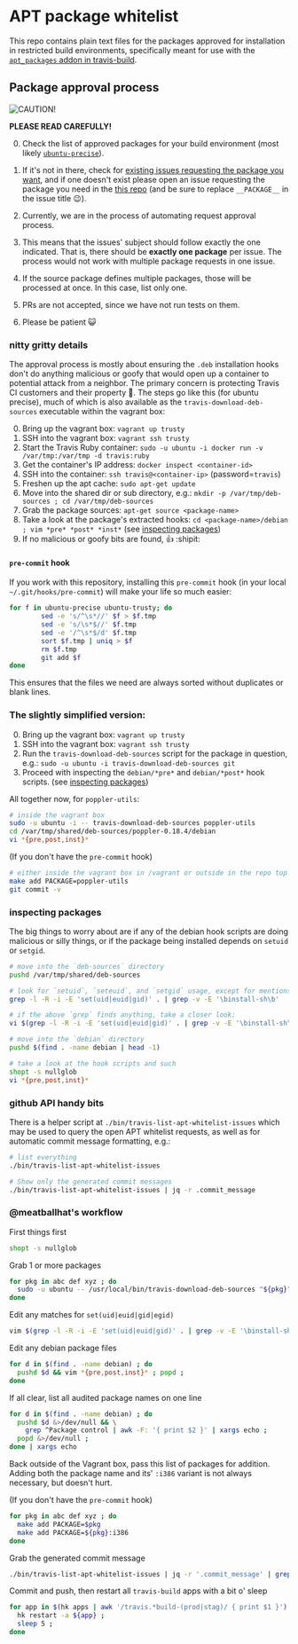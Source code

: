 # APT package whitelist

This repo contains plain text files for the packages approved for installation in restricted build environments,
specifically meant for use with the [`apt_packages` addon in
travis-build](https://github.com/travis-ci/travis-build/blob/master/lib/travis/build/addons/apt_packages.rb).

## Package approval process

<img alt="CAUTION!" style="display: block; margin-left: auto; margin-right: auto" src="http://ih2.redbubble.net/image.9123042.8591/flat,550x550,075,f.jpg"/>

**PLEASE READ CAREFULLY!**

0. Check the list of approved packages for your build environment (most likely [`ubuntu-precise`](./ubuntu-precise)).
0. If it's not in there, check for [existing issues requesting the package you
   want](https://github.com/travis-ci/travis-ci/labels/apt-whitelist), and if one doesn't exist please
   open an issue requesting the package you need in the [this
   repo](https://github.com/travis-ci/apt-package-whitelist/issues/new?title=APT+whitelist+request+for+___PACKAGE___)
   (and be sure to replace `__PACKAGE__` in the issue title :wink:).

0. Currently, we are in the process of automating request approval process.
  1. This means that the issues' subject should follow exactly the one indicated.
  That is, there should be **exactly one package** per issue.
  The process would not work with multiple package requests in one issue.
  1. If the source package defines multiple packages, those will be processed at once.
  In this case, list only one.
0. PRs are not accepted, since we have not run tests on them.
0. Please be patient :smiley_cat:


### nitty gritty details

The approval process is mostly about ensuring the `.deb` installation hooks don't do anything malicious or goofy that
would open up a container to potential attack from a neighbor.  The primary concern is protecting Travis CI customers
and their property :metal:.  The steps go like this (for ubuntu precise), much of which is also available as the
`travis-download-deb-sources` executable within the vagrant box:

0. Bring up the vagrant box: `vagrant up trusty`
0. SSH into the vagrant box: `vagrant ssh trusty`
0. Start the Travis Ruby container: `sudo -u ubuntu -i docker run -v /var/tmp:/var/tmp -d travis:ruby`
0. Get the container's IP address: `docker inspect <container-id>`
0. SSH into the container: `ssh travis@<container-ip>` (password=`travis`)
0. Freshen up the apt cache: `sudo apt-get update`
0. Move into the shared dir or sub directory, e.g.: `mkdir -p /var/tmp/deb-sources ; cd /var/tmp/deb-sources`
0. Grab the package sources: `apt-get source <package-name>`
0. Take a look at the package's extracted hooks: `cd <package-name>/debian ; vim *pre* *post* *inst*` (see [inspecting packages](#inspecting-packages))
0. If no malicious or goofy bits are found, :thumbsup: :shipit:

#### `pre-commit` hook

If you work with this repository, installing this `pre-commit` hook (in your local `~/.git/hooks/pre-commit`)
will make your life so much easier:

```bash
for f in ubuntu-precise ubuntu-trusty; do
        sed -e 's/^\s*//' $f > $f.tmp
        sed -e 's/\s*$//' $f.tmp
        sed -e '/^\s*$/d' $f.tmp
        sort $f.tmp | uniq > $f
        rm $f.tmp
        git add $f
done
```

This ensures that the files we need are always sorted without duplicates or blank lines.

### The slightly simplified version:

0. Bring up the vagrant box: `vagrant up trusty`
0. SSH into the vagrant box: `vagrant ssh trusty`
0. Run the `travis-download-deb-sources` script for the package in question, e.g.: `sudo -u ubuntu -i travis-download-deb-sources git`
0. Proceed with inspecting the `debian/*pre*` and `debian/*post*` hook scripts. (see [inspecting packages](#inspecting-packages))

All together now, for `poppler-utils`:

``` bash
# inside the vagrant box
sudo -u ubuntu -i -- travis-download-deb-sources poppler-utils
cd /var/tmp/shared/deb-sources/poppler-0.18.4/debian
vi *{pre,post,inst}*
```

(If you don't have the `pre-commit` hook)
``` bash
# either inside the vagrant box in /vagrant or outside in the repo top level
make add PACKAGE=poppler-utils
git commit -v
```

### inspecting packages

The big things to worry about are if any of the debian hook scripts are doing malicious or silly things, or if the
package being installed depends on `setuid` or `setgid`.

``` bash
# move into the `deb-sources` directory
pushd /var/tmp/shared/deb-sources

# look for `setuid`, `seteuid`, and `setgid` usage, except for mentions in `install-sh`
grep -l -R -i -E 'set(uid|euid|gid)' . | grep -v -E '\binstall-sh\b'

# if the above `grep` finds anything, take a closer look:
vi $(grep -l -R -i -E 'set(uid|euid|gid)' . | grep -v -E '\binstall-sh\b')

# move into the `debian` directory
pushd $(find . -name debian | head -1)

# take a look at the hook scripts and such
shopt -s nullglob
vi *{pre,post,inst}*
```

### github API handy bits

There is a helper script at `./bin/travis-list-apt-whitelist-issues` which may be used to query the open APT whitelist
requests, as well as for automatic commit message formatting, e.g.:

``` bash
# list everything
./bin/travis-list-apt-whitelist-issues

# Show only the generated commit messages
./bin/travis-list-apt-whitelist-issues | jq -r .commit_message
```

### @meatballhat's workflow

First things first

``` bash
shopt -s nullglob
```

Grab 1 or more packages

``` bash
for pkg in abc def xyz ; do
  sudo -u ubuntu -- /usr/local/bin/travis-download-deb-sources "${pkg}" ;
done
```

Edit any matches for `set(uid|euid|gid|egid)`

``` bash
vim $(grep -l -R -i -E 'set(uid|euid|gid)' . | grep -v -E '\binstall-sh\b')
```

Edit any debian package files

``` bash
for d in $(find . -name debian) ; do
  pushd $d && vim *{pre,post,inst}* ; popd ;
done
```

If all clear, list all audited package names on one line

``` bash
for d in $(find . -name debian) ; do
  pushd $d &>/dev/null && \
    grep ^Package control | awk -F: '{ print $2 }' | xargs echo ;
  popd &>/dev/null ;
done | xargs echo
```

Back outside of the Vagrant box, pass this list of packages for addition.  Adding both the package name and its' `:i386` variant is not always necessary, but doesn't hurt.

(If you don't have the `pre-commit` hook)

``` bash
for pkg in abc def xyz ; do
  make add PACKAGE=$pkg
  make add PACKAGE=${pkg}:i386
done
```

Grab the generated commit message

``` bash
./bin/travis-list-apt-whitelist-issues | jq -r '.commit_message' | grep -A2 abc
```

Commit and push, then restart all `travis-build` apps with a bit o' sleep

``` bash
for app in $(hk apps | awk '/travis.*build-(prod|stag)/ { print $1 }') ; do
  hk restart -a ${app} ;
  sleep 5 ;
done
```
